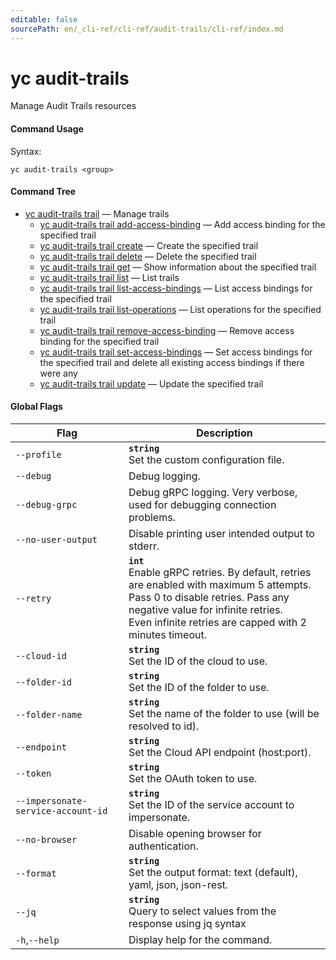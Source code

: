 ```yaml
---
editable: false
sourcePath: en/_cli-ref/cli-ref/audit-trails/cli-ref/index.md
---
```


# yc audit-trails

Manage Audit Trails resources

#### Command Usage

Syntax: 

`yc audit-trails <group>`

#### Command Tree

- [yc audit-trails trail](trail/index.md) — Manage trails
	- [yc audit-trails trail add-access-binding](trail/add-access-binding.md) — Add access binding for the specified trail
	- [yc audit-trails trail create](trail/create.md) — Create the specified trail
	- [yc audit-trails trail delete](trail/delete.md) — Delete the specified trail
	- [yc audit-trails trail get](trail/get.md) — Show information about the specified trail
	- [yc audit-trails trail list](trail/list.md) — List trails
	- [yc audit-trails trail list-access-bindings](trail/list-access-bindings.md) — List access bindings for the specified trail
	- [yc audit-trails trail list-operations](trail/list-operations.md) — List operations for the specified trail
	- [yc audit-trails trail remove-access-binding](trail/remove-access-binding.md) — Remove access binding for the specified trail
	- [yc audit-trails trail set-access-bindings](trail/set-access-bindings.md) — Set access bindings for the specified trail and delete all existing access bindings if there were any
	- [yc audit-trails trail update](trail/update.md) — Update the specified trail

#### Global Flags

| Flag | Description |
|----|----|
|`--profile`|<b>`string`</b><br/>Set the custom configuration file.|
|`--debug`|Debug logging.|
|`--debug-grpc`|Debug gRPC logging. Very verbose, used for debugging connection problems.|
|`--no-user-output`|Disable printing user intended output to stderr.|
|`--retry`|<b>`int`</b><br/>Enable gRPC retries. By default, retries are enabled with maximum 5 attempts.<br/>Pass 0 to disable retries. Pass any negative value for infinite retries.<br/>Even infinite retries are capped with 2 minutes timeout.|
|`--cloud-id`|<b>`string`</b><br/>Set the ID of the cloud to use.|
|`--folder-id`|<b>`string`</b><br/>Set the ID of the folder to use.|
|`--folder-name`|<b>`string`</b><br/>Set the name of the folder to use (will be resolved to id).|
|`--endpoint`|<b>`string`</b><br/>Set the Cloud API endpoint (host:port).|
|`--token`|<b>`string`</b><br/>Set the OAuth token to use.|
|`--impersonate-service-account-id`|<b>`string`</b><br/>Set the ID of the service account to impersonate.|
|`--no-browser`|Disable opening browser for authentication.|
|`--format`|<b>`string`</b><br/>Set the output format: text (default), yaml, json, json-rest.|
|`--jq`|<b>`string`</b><br/>Query to select values from the response using jq syntax|
|`-h`,`--help`|Display help for the command.|
